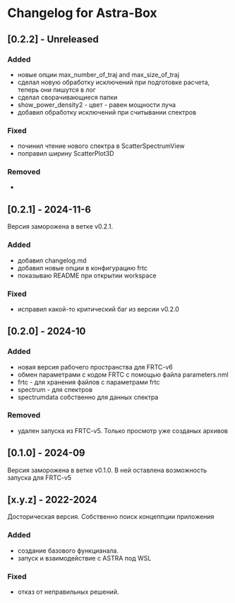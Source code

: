 # Changelog for Astra-Box

## [0.2.2] - Unreleased

### Added
- новые опции max_number_of_traj  and max_size_of_traj 
- сделал новую обработку исключений при подготовке расчета, теперь они пишутся в лог
- сделал сворачивающиеся папки
- show_power_density2 - цвет - равен мощности луча
- добавил обработку исключений при считывании спектров

### Fixed

- починил чтение нового спектра в ScatterSpectrumView
- поправил ширину ScatterPlot3D

### Removed

- 

## [0.2.1] - 2024-11-6
Версия заморожена в ветке v0.2.1.

### Added
- добавил changelog.md
- добавил новые опции в конфигурацию frtc
- показываю README при открытии workspace

### Fixed
- исправил какой-то критический баг из версии v0.2.0

## [0.2.0] - 2024-10

### Added
- новая версия рабочего пространства для FRTC-v6
- обмен параметрами с кодом FRTC с помощью файла parameters.nml
- frtc - для хранения файлов с параметрами frtc
- spectrum - для спектров
- spectrumdata собственно для данных спектра

### Removed
- удален запуска из FRTC-v5. Только просмотр уже созданых архивов

## [0.1.0] - 2024-09

Версия заморожена в ветке v0.1.0.
В ней оставлена возможность запуска для FRTC-v5


## [x.y.z] - 2022-2024

Досторическая версия. Собственно поиск концеппции приложения

### Added

- создание базового функцианала.
- запуск и взаимодействие с ASTRA под WSL

### Fixed

- отказ от неправильных решений.
